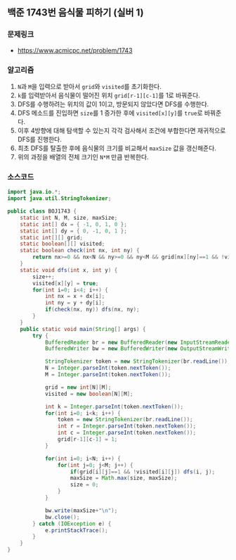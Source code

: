 ## 백준 1743번 음식물 피하기 (실버 1)

### 문제링크
- https://www.acmicpc.net/problem/1743

### 알고리즘
1. `N`과 `M`을 입력으로 받아서 `grid`와 `visited`를 초기화한다.
2. `k`를 입력받아서 음식물이 떨어진 위치 `grid[r-1][c-1]`를 1로 바꿔준다.
3. DFS를 수행하려는 위치의 값이 1이고, 방문되지 않았다면 DFS를 수행한다.
4. DFS 메소드를 진입하면 `size`를 1 증가한 후에 `visited[x][y]`를 `true`로 바꿔준다.
5. 이후 4방향에 대해 탐색할 수 있는지 각각 검사해서 조건에 부합한다면 재귀적으로 DFS를 진행한다.
6. 최초 DFS를 탈출한 후에 음식물의 크기를 비교해서 `maxSize` 값을 갱신해준다.
7. 위의 과정을 배열의 전체 크기인 `N*M` 만큼 반복한다.

### 소스코드
```java
import java.io.*;
import java.util.StringTokenizer;

public class BOJ1743 {
    static int N, M, size, maxSize;
    static int[] dx = { -1, 0, 1, 0 };
    static int[] dy = { 0, -1, 0, 1 };
    static int[][] grid;
    static boolean[][] visited;
    static boolean check(int nx, int ny) {
        return nx>=0 && nx<N && ny>=0 && ny<M && grid[nx][ny]==1 && !visited[nx][ny];
    }
    static void dfs(int x, int y) {
        size++;
        visited[x][y] = true;
        for(int i=0; i<4; i++) {
            int nx = x + dx[i];
            int ny = y + dy[i];
            if(check(nx, ny)) dfs(nx, ny);
        }
    }
    public static void main(String[] args) {
        try {
            BufferedReader br = new BufferedReader(new InputStreamReader(System.in));
            BufferedWriter bw = new BufferedWriter(new OutputStreamWriter(System.out));

            StringTokenizer token = new StringTokenizer(br.readLine());
            N = Integer.parseInt(token.nextToken());
            M = Integer.parseInt(token.nextToken());

            grid = new int[N][M];
            visited = new boolean[N][M];

            int k = Integer.parseInt(token.nextToken());
            for(int i=0; i<k; i++) {
                token = new StringTokenizer(br.readLine());
                int r = Integer.parseInt(token.nextToken());
                int c = Integer.parseInt(token.nextToken());
                grid[r-1][c-1] = 1;
            }

            for(int i=0; i<N; i++) {
                for(int j=0; j<M; j++) {
                    if(grid[i][j]==1 && !visited[i][j]) dfs(i, j);
                    maxSize = Math.max(size, maxSize);
                    size = 0;
                }
            }

            bw.write(maxSize+"\n");
            bw.close();
        } catch (IOException e) {
            e.printStackTrace();
        }
    }
}
```